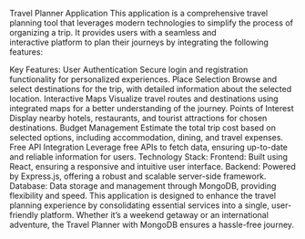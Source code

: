 Travel Planner Application
    This application is a comprehensive travel planning tool that leverages modern technologies to simplify the process of organizing a trip. It provides users with a seamless and       
    interactive platform to plan their journeys by integrating the following features:

Key Features:
    User Authentication
        Secure login and registration functionality for personalized experiences.
    Place Selection
        Browse and select destinations for the trip, with detailed information about the selected location.
    Interactive Maps
        Visualize travel routes and destinations using integrated maps for a better understanding of the journey.
    Points of Interest
        Display nearby hotels, restaurants, and tourist attractions for chosen destinations.
    Budget Management
        Estimate the total trip cost based on selected options, including accommodation, dining, and travel expenses.
    Free API Integration
        Leverage free APIs to fetch data, ensuring up-to-date and reliable information for users.
Technology Stack:
    Frontend: Built using React, ensuring a responsive and intuitive user interface.
    Backend: Powered by Express.js, offering a robust and scalable server-side framework.
    Database: Data storage and management through MongoDB, providing flexibility and speed.
This application is designed to enhance the travel planning experience by consolidating essential services into a single, user-friendly platform. Whether it’s a weekend getaway or an international adventure, the Travel Planner with MongoDB ensures a hassle-free journey.
